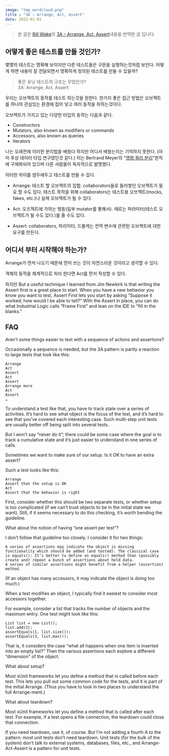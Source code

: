```yaml
---
image: "tmp_wordcloud.png"
title : "3A – Arrange, Act, Assert"
date: 2022-01-01
---
```


> 본 글은 [Bill Wake](https://xp123.com/articles/contact/)의 [3A – Arrange, Act, Assert](https://xp123.com/articles/3a-arrange-act-assert/)내용을 번역한 글 입니다.

## 어떻게 좋은 테스트를 만들 것인가?

몇몇의 테스트는 명확해 보이지만 다른 테스트들은 구문을 실행하는것처럼 보인다. 어떻게 하면 내용이 잘 전달되면서 명확하게 정의된 테스트를 만들 수 있을까?

> 좋은 유닛 테스트의 구조는 무었인가? <br> 3A: Arrange, Act, Assert

우리는 오브젝트의 동작를 테스트 하는것을 원한다. 한가지 좋은 접근 방법은 오브젝트를 하나의 관심있는 환경에 집어 넣고 여러 동작을 취하는것이다.

오브젝트가 가지고 있는 다양한 타입의 동작는 다음과 같다.
* Constructors
* Mutators, also known as modifiers or commands
* Accessors, also known as queries
* Iterators

나는 오래전에 이러한 분리법을 배웠다 하지만 어디서 배웠는지는 기억하지 못한다. (아마 추상 데이터 타입 연구였던것 같다.) 이는 Bertrand Meyer의 "[명령 쿼리 분리](https://en.wikipedia.org/wiki/Command%E2%80%93query_separation)"원칙에 구체화되어 있으며 다른 사람들이 독자적으로 발명했다.

이러한 차이를 염두에두고 테스트를 만들 수 있다.

* Arrange: 테스트 할 오브젝트의 집합. collaborators들로 둘러쌓인 오브젝트가 필요 할 수도 있다. 테스트 목적을 위해 collaborators는 테스트용 오브젝트(mocks, fakes, etc.)나 실제 오브젝트가 될 수 있다.

* Act: 오즈젝트에 가하는 행동(일부 mutator를 통해서). 때로는 파라미터(테스트 오브젝트가 될 수도 있다.)를 줄 수도 있다.

* Assert: collaborators, 파리미터, 드물게는 전역 변수에 관련된 오브젝트에 대한 요구를 만든다. 

## 어디서 부터 시작해야 하는가?

Arrange가 먼저 나오기 때문에 먼저 쓰는 것이 자연스러운 것이라고 생각할 수 있다.

객체의 동작을 체계적으로 처리 한다면 Act를 먼저 작성할 수 있다.

하지만 
But a useful technique I learned from Jim Newkirk is that writing the Assert first is a great place to start. When you have a new behavior you know you want to test, Assert First lets you start by asking “Suppose it worked; how would I be able to tell?” With the Assert in place, you can do what Industrial Logic calls “Frame First” and lean on the IDE to “fill in the blanks.”

## FAQ

Aren’t some things easier to test with a sequence of actions and assertions?

Occasionally a sequence is needed, but the 3A pattern is partly a reaction to large tests that look like this:

    Arrange
    Act
    Assert
    Act
    Assert
    Arrange more
    Act
    Assert
    …

To understand a test like that, you have to track state over a series of activities. It’s hard to see what object is the focus of the test, and it’s hard to see that you’ve covered each interesting case. Such multi-step unit tests are usually better off being split into several tests.

But I won’t say “never do it”; there could be some case where the goal is to track a cumulative state and it’s just easier to understand in one series of calls. 

Sometimes we want to make sure of our setup. Is it OK to have an extra assert?

Such a test looks like this:

    Arrange
    Assert that the setup is OK
    Act
    Assert that the behavior is right

First, consider whether this should be two separate tests, or whether setup is too complicated (if we can’t trust objects to be in the initial state we want). Still, if it seems necessary to do this checking, it’s worth bending the guideline.

What about the notion of having “one assert per test”?

I don’t follow that guideline too closely. I consider it for two things: 

    A series of assertions may indicate the object is missing functionality which should be added (and tested). The classical case is equals(): It’s better to define an equals() method than (possibly create and) repeat a bunch of assertions about held data.
    A series of similar assertions might benefit from a helper (assertion) method.

(If an object has many accessors, it may indicate the object is doing too much.)

When a test modifies an object, I typically find it easiest to consider most accessors together. 

For example, consider a list that tracks the number of objects and the maximum entry. One test might look like this:

    List list = new List();
    list.add(3);
    assertEquals(1, list.size());
    assertEquals(3, list.max());

That is, it considers the case “what all happens when one item is inserted into an empty list?” Then the various assertions each explore a different “dimension” of the object.

 What about setup?

Most xUnit frameworks let you define a method that is called before each test. This lets you pull out some common code for the tests, and it is part of the initial Arrange. (Thus you have to look in two places to understand the full Arrange-ment.)

What about teardown?

Most xUnit frameworks let you define a method that is called after each test. For example, if a test opens a file connection, the teardown could close that connection.

If you need teardown, use it, of course. But I’m not adding a fourth A to the pattern: most unit tests don’t need teardown. Unit tests (for the bulk of the system) don’t talk to external systems, databases, files, etc., and Arrange-Act-Assert is a pattern for unit tests. 